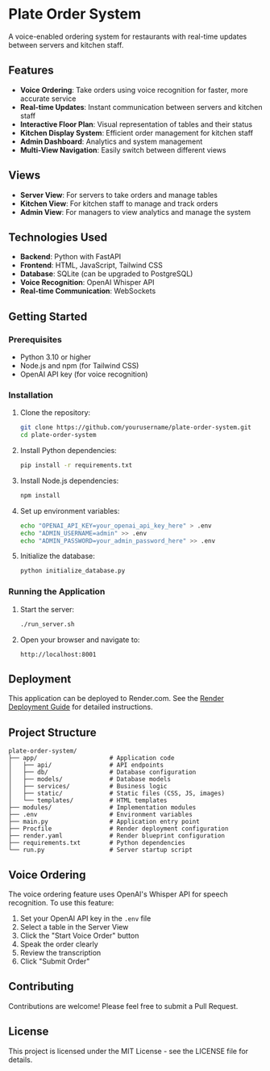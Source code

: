 # Plate Order System

A voice-enabled ordering system for restaurants with real-time updates between servers and kitchen staff.

## Features

- **Voice Ordering**: Take orders using voice recognition for faster, more accurate service
- **Real-time Updates**: Instant communication between servers and kitchen staff
- **Interactive Floor Plan**: Visual representation of tables and their status
- **Kitchen Display System**: Efficient order management for kitchen staff
- **Admin Dashboard**: Analytics and system management
- **Multi-View Navigation**: Easily switch between different views

## Views

- **Server View**: For servers to take orders and manage tables
- **Kitchen View**: For kitchen staff to manage and track orders
- **Admin View**: For managers to view analytics and manage the system

## Technologies Used

- **Backend**: Python with FastAPI
- **Frontend**: HTML, JavaScript, Tailwind CSS
- **Database**: SQLite (can be upgraded to PostgreSQL)
- **Voice Recognition**: OpenAI Whisper API
- **Real-time Communication**: WebSockets

## Getting Started

### Prerequisites

- Python 3.10 or higher
- Node.js and npm (for Tailwind CSS)
- OpenAI API key (for voice recognition)

### Installation

1. Clone the repository:
   ```bash
   git clone https://github.com/yourusername/plate-order-system.git
   cd plate-order-system
   ```

2. Install Python dependencies:
   ```bash
   pip install -r requirements.txt
   ```

3. Install Node.js dependencies:
   ```bash
   npm install
   ```

4. Set up environment variables:
   ```bash
   echo "OPENAI_API_KEY=your_openai_api_key_here" > .env
   echo "ADMIN_USERNAME=admin" >> .env
   echo "ADMIN_PASSWORD=your_admin_password_here" >> .env
   ```

5. Initialize the database:
   ```bash
   python initialize_database.py
   ```

### Running the Application

1. Start the server:
   ```bash
   ./run_server.sh
   ```

2. Open your browser and navigate to:
   ```
   http://localhost:8001
   ```

## Deployment

This application can be deployed to Render.com. See the [Render Deployment Guide](render-deployment-guide.md) for detailed instructions.

## Project Structure

```
plate-order-system/
├── app/                    # Application code
│   ├── api/                # API endpoints
│   ├── db/                 # Database configuration
│   ├── models/             # Database models
│   ├── services/           # Business logic
│   ├── static/             # Static files (CSS, JS, images)
│   └── templates/          # HTML templates
├── modules/                # Implementation modules
├── .env                    # Environment variables
├── main.py                 # Application entry point
├── Procfile                # Render deployment configuration
├── render.yaml             # Render blueprint configuration
├── requirements.txt        # Python dependencies
└── run.py                  # Server startup script
```

## Voice Ordering

The voice ordering feature uses OpenAI's Whisper API for speech recognition. To use this feature:

1. Set your OpenAI API key in the `.env` file
2. Select a table in the Server View
3. Click the "Start Voice Order" button
4. Speak the order clearly
5. Review the transcription
6. Click "Submit Order"

## Contributing

Contributions are welcome! Please feel free to submit a Pull Request.

## License

This project is licensed under the MIT License - see the LICENSE file for details.